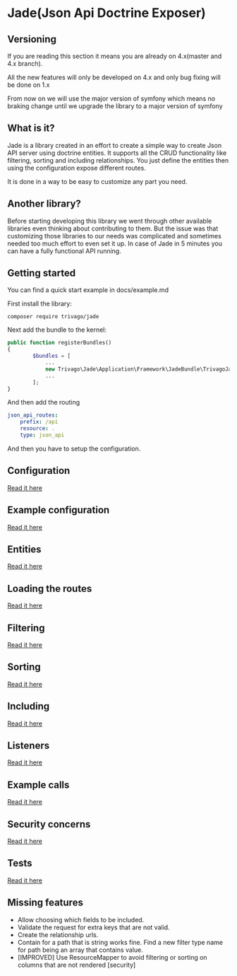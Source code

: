 Jade(Json Api Doctrine Exposer)
=============

Versioning
----------
If you are reading this section it means you are already on 4.x(master and 4.x branch).

All the new features will only be developed on 4.x and only bug fixing will be done on 1.x

From now on we will use the major version of symfony which means no braking change until we upgrade the library to a 
major version of symfony

What is it?
-------------
Jade is a library created in an effort to create a simple way to create Json API server using doctrine entities.
It supports all the CRUD functionality like filtering, sorting and including relationships.
You just define the entities then using the configuration expose different routes.

It is done in a way to be easy to customize any part you need.

Another library?
-------------
Before starting developing this library we went through other available libraries even thinking about contributing to them.
But the issue was that customizing those libraries to our needs was complicated and sometimes needed too much effort to even set it up.
In case of Jade in 5 minutes you can have a fully functional API running.

Getting started
-------------
You can find a quick start example in docs/example.md

First install the library:

`composer require trivago/jade`

Next add the bundle to the kernel:

```php
public function registerBundles()
{
        $bundles = [
            ...
            new Trivago\Jade\Application\Framework\JadeBundle\TrivagoJadeBundle(),
            ...
        ];
}
```

And then add the routing
```yaml
json_api_routes:
    prefix: /api
    resource: .
    type: json_api

```

And then you have to setup the configuration.

Configuration
------------
[Read it here](docs/configuration.md)

Example configuration
------------
[Read it here](docs/example_configuration.md)

Entities
-------
[Read it here](docs/entities.md)

Loading the routes
-------
[Read it here](docs/routing.md)

Filtering
---------
[Read it here](docs/filtering.md)

Sorting
-------
[Read it here](docs/sorting.md)

Including
---------
[Read it here](docs/including.md)

Listeners
---------
[Read it here](docs/listeners.md)

Example calls
-------------
[Read it here](docs/example_calls.md)

Security concerns
-------------
[Read it here](docs/security_concerns.md)

Tests
-------------
[Read it here](docs/tests.md)

Missing features
----------------
* Allow choosing which fields to be included.
* Validate the request for extra keys that are not valid.
* Create the relationship urls.
* Contain for a path that is string works fine. Find a new filter type name for path being an array that contains value.
* [IMPROVED] Use ResourceMapper to avoid filtering or sorting on columns that are not rendered [security]
